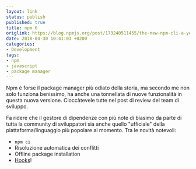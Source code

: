 ```yaml
---
layout: link
status: publish
published: true
title: npm 6
origlink: https://blog.npmjs.org/post/173240511455/the-new-npm-cli-a-year-in-review-or-what-you
date: 2018-04-30 10:41:03 +0200
categories:
- Development
tags:
- npm
- javascript
- package manager
---
```


Npm è forse il package manager più odiato della storia, ma secondo me non solo funziona benissimo, ha anche una tonnellata di nuove funzionalità in questa nuova versione. Cioccàtevele tutte nel post di review del team di sviluppo.

Fa ridere che il gestore di dipendenze con più note di biasimo da parte di tutta la community di sviluppatori sia anche quello "ufficiale" della piattaforma/linguaggio più popolare al momento. Tra le novità notevoli:

- `npm ci`
- Risoluzione automatica dei conflitti
- Offline package installation
- [Hooks](https://github.com/npm/npm/pull/20256)!

